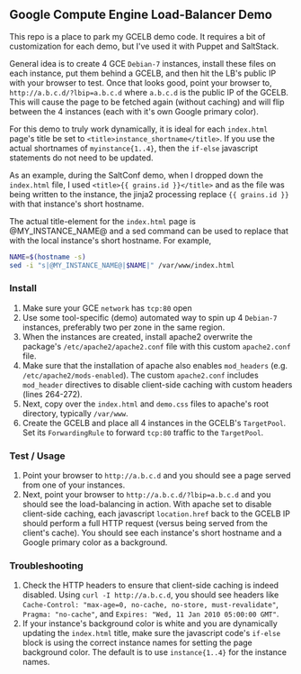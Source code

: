 ## Google Compute Engine Load-Balancer Demo

This repo is a place to park my GCELB demo code. It requires a bit of
customization for each demo, but I've used it with Puppet and SaltStack.

General idea is to create 4 GCE `Debian-7` instances, install these files
on each instance, put them behind a GCELB, and then hit the LB's public IP
with your browser to test. Once that looks good, point your browser to,
`http://a.b.c.d/?lbip=a.b.c.d` where `a.b.c.d` is the public IP of the GCELB.
This will cause the page to be fetched again (without caching) and will
flip between the 4 instances (each with it's own Google primary color).

For this demo to truly work dynamically, it is ideal for each `index.html`
page's title be set to `<title>instance_shortname</title>`. If you use the
actual shortnames of `myinstance{1..4}`, then the `if-else` javascript
statements do not need to be updated.

As an example, during the SaltConf demo, when I dropped down the `index.html`
file, I used `<title>{{ grains.id }}</title>` and as the file was being
written to the instance, the jinja2 processing replace `{{ grains.id }}`
with that instance's short hostname.

The actual title-element for the `index.html` page is @MY_INSTANCE_NAME@
and a sed command can be used to replace that with the local instance's
short hostname. For example,

```sh
NAME=$(hostname -s)
sed -i "s|@MY_INSTANCE_NAME@|$NAME|" /var/www/index.html
```

### Install

1. Make sure your GCE `network` has `tcp:80` open
1. Use some tool-specific (demo) automated way to spin up 4 `Debian-7`
   instances, preferably two per zone in the same region.
1. When the instances are created, install apache2 overwrite the package's
   `/etc/apache2/apache2.conf` file with this custom `apache2.conf` file.
1. Make sure that the installation of apache also enables `mod_headers`
   (e.g. `/etc/apache2/mods-enabled`). The custom `apache2.conf` includes
   `mod_header` directives to disable client-side caching with custom
   headers (lines 264-272).
1. Next, copy over the `index.html` and `demo.css` files to apache's root
   directory, typically `/var/www`.
1. Create the GCELB and place all 4 instances in the GCELB's `TargetPool`.
   Set its `ForwardingRule` to forward `tcp:80` traffic to the `TargetPool`.

### Test / Usage

1. Point your browser to `http://a.b.c.d` and you should see a page served
   from one of your instances.
1. Next, point your browser to `http://a.b.c.d/?lbip=a.b.c.d` and you should
   see the load-balancing in action. With apache set to disable client-side
   caching, each javascript `location.href` back to the GCELB IP should
   perform a full HTTP request (versus being served from the client's cache).
   You should see each instance's short hostname and a Google primary color
   as a background.

### Troubleshooting

1. Check the HTTP headers to ensure that client-side caching is indeed
   disabled. Using `curl -I http://a.b.c.d`, you should see headers like
   `Cache-Control: "max-age=0, no-cache, no-store, must-revalidate"`,
   `Pragma: "no-cache"`, and  `Expires: "Wed, 11 Jan 2010 05:00:00 GMT"`.
1. If your instance's background color is white and you are dynamically
   updating the `index.html` title, make sure the javascript code's
   `if-else` block is using the correct instance names for setting the page
   background color. The default is to use `instance{1..4}` for the
   instance names.


